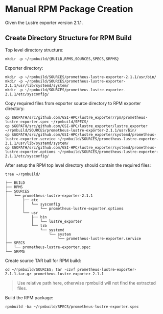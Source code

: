 # Manual RPM Package Creation

Given the Lustre exporter version 2.1.1.

## Create Directory Structure for RPM Build

Top level directory structure:

`mkdir -p ~/rpmbuild/{BUILD,RPMS,SOURCES,SPECS,SRPMS}`  

Exporter directory:  

`mkdir -p ~/rpmbuild/SOURCES/prometheus-lustre-exporter-2.1.1/usr/bin/`  
`mkdir -p ~/rpmbuild/SOURCES/prometheus-lustre-exporter-2.1.1/usr/lib/systemd/system/`  
`mkdir -p ~/rpmbuild/SOURCES/prometheus-lustre-exporter-2.1.1/etc/sysconfig/`  

Copy required files from exporter source directory to RPM exporter directory:  

`cp $GOPATH/src/github.com/GSI-HPC/lustre_exporter/rpm/prometheus-lustre-exporter.spec ~/rpmbuild/SPECS/`  
`cp $GOPATH/src/github.com/GSI-HPC/lustre_exporter/lustre_exporter ~/rpmbuild/SOURCES/prometheus-lustre-exporter-2.1.1/usr/bin/`  
`cp $GOPATH/src/github.com/GSI-HPC/lustre_exporter/systemd/prometheus-lustre-exporter.service ~/rpmbuild/SOURCES/prometheus-lustre-exporter-2.1.1/usr/lib/systemd/system/`  
`cp $GOPATH/src/github.com/GSI-HPC/lustre_exporter/systemd/prometheus-lustre-exporter.options ~/rpmbuild/SOURCES/prometheus-lustre-exporter-2.1.1/etc/sysconfig/`  

After setup the RPM top level directory should contain the required files:  

`tree ~/rpmbuild/`  
```
├── BUILD
├── RPMS
├── SOURCES
│   └── prometheus-lustre-exporter-2.1.1
│       ├── etc
│       │   └── sysconfig
│       │       └── prometheus-lustre-exporter.options
│       └── usr
│           ├── bin
│           │   └── lustre_exporter
│           └── lib
│               └── systemd
│                   └── system
│                       └── prometheus-lustre-exporter.service
├── SPECS
│   └── prometheus-lustre-exporter.spec
└── SRPMS
```
Create source TAR ball for RPM build:  

`cd ~/rpmbuild/SOURCES; tar -czvf prometheus-lustre-exporter-2.1.1.tar.gz prometheus-lustre-exporter-2.1.1`  

> Use relative path here, otherwise rpmbuild will not find the extracted files.  

Build the RPM package:  

`rpmbuild -ba ~/rpmbuild/SPECS/prometheus-lustre-exporter.spec`  
